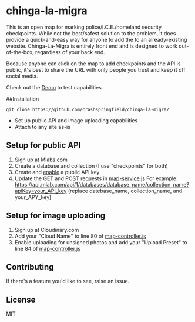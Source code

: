 # chinga-la-migra
This is an open map for marking police/I.C.E./homeland security checkpoints. While not the best/safest solution to the problem, it does provide
a quick-and-easy way for anyone to add the to an already-existing website. Chinga-La-Migra is entirely front end and is designed to work out-of-the-box, regardless of your back end.

Because anyone can click on the map to add checkpoints and the API is public, it's best to share the URL with only people
you trust and keep it off social media.

Check out the [Demo](https://crashspringfield.github.io/chinga-la-migra/) to test capabilities.

##Installation

    git clone https://github.com/crashspringfield/chinga-la-migra/
    
  - Set up public API and image uploading capabilities
  - Attach to any site as-is

## Setup for public API
  1. Sign up at Mlabs.com
  2. Create a database and collection (I use "checkpoints" for both)
  3. Create and [enable](http://docs.mlab.com/data-api/#authentication) a public API key
  4. Update the GET and POST requests in [map-service.js](https://github.com/crashspringfield/chinga-la-migra/blob/master/js/map-service.js)
    For example: https://api.mlab.com/api/1/databases/database_name/collection_name?apiKey=your_API_key
    (replace datebase_name, collection_name, and your_APY_key)

## Setup for image uploading
  1. Sign up at Cloudinary.com
  2. Add your "Cloud Name" to line 80 of [map-controller.js](https://github.com/crashspringfield/chinga-la-migra/blob/master/js/map-controller.js)
  3. Enable uploading for unsigned photos and add your "Upload Preset" to line 84 of [map-controller.js](https://github.com/crashspringfield/chinga-la-migra/blob/master/js/map-controller.js)

## Contributing

If there's a feature you'd like to see, raise an issue.

## License

MIT
